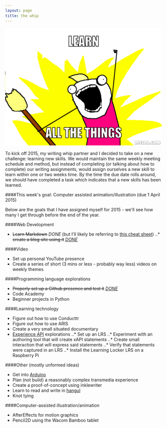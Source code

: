 ```yaml
---
layout: page
title: the whip
---
```


![all the things meme](/images/learn-all-the-things.png "learn all the things!")

To kick off 2015, my writing whip partner and I decided to take on a new challenge: learning new skills. We would maintain the same weekly meeting schedule and method, but instead of completing (or talking about how to complete) our writing assignments, would assign ourselves a new skill to learn within one or two weeks time. By the time the due date rolls around, we should have completed a task which indicates that a new skills has been learned.

####This week's goal:
Computer assisted animation/illustration (due 1 April 2015)

Below are the goals that I have assigned myself for 2015 - we'll see how many I get through before the end of the year.

####Web Development
* ~~Learn Markdown~~ *DONE* (but I'll likely be referring to [this cheat sheet](https://github.com/adam-p/markdown-here/wiki/Markdown-Cheatsheet))
..* ~~create a blog site using it~~ [*DONE*](http://craigwiggins.github.io)

####Video
* Set up personal YouTube presence
* Create a series of short (3 mins or less - probably way less) videos on weekly themes

####Programming language explorations
* ~~Properly set up a Github presence and test it~~ [*DONE*](https://github.com/craigwiggins/hello-world)
* Code Academy
* Beginner projects in Python

####Learning technology
* Figure out how to use Conducttr
* Figure out how to use ARIS
* Create a very small situated documentary
* [Experience API](http://xapi.adlnet.gov) explorations
..* Set up an LRS
..* Experiment with an authoring tool that will create xAPI statements
..* Create small interaction that will express said statements
..* Verify that statements were captured in an LRS
..* Install the Learning Locker LRS on a Raspberry Pi

####Other (mostly unformed ideas)
* Get into [Arduino](http://www.arduino.cc/)
* Plan (not build) a reasonably complex transmedia experience
* Create a proof-of-concept using inklewriter
* Learn to read and write in [hangul](http://en.wikipedia.org/wiki/Hangul)
* Knot tying

####Computer-assisted illustration/animation
* AfterEffects for motion graphics
* Pencil2D using the Wacom Bamboo tablet